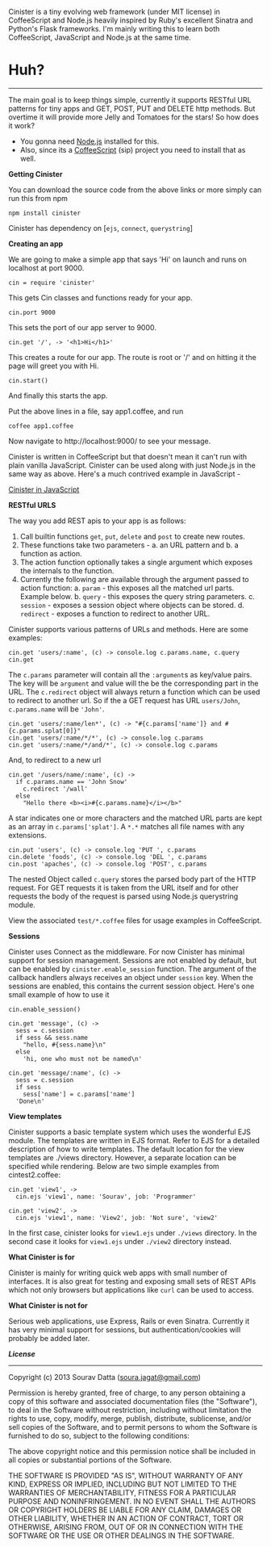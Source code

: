 Cinister is a tiny evolving web framework  (under MIT license) in CoffeeScript and Node.js heavily inspired
by Ruby's excellent Sinatra and Python's Flask frameworks. I'm mainly writing this to learn both CoffeeScript, JavaScript and Node.js at the same time.

Huh?
======================
***


The main goal is to keep things simple, currently it supports RESTful URL patterns for tiny apps and GET, POST, PUT and DELETE http methods.
But overtime it will provide more Jelly and Tomatoes for the stars! So how does it work?

* You gonna need [Node.js](http://nodejs.org/) installed for this.
* Also, since its a [CoffeeScript](http://coffeescript.org/) (sip) project you need to install that as well.

**Getting Cinister**

You can download the source code from the above links or more simply can run this from npm

`npm install cinister`

Cinister has dependency on [`ejs`, `connect`, `querystring`]

**Creating an app**

We are going to make a simple app that says 'Hi' on launch and runs on localhost at port 9000.

`cin = require 'cinister'`

This gets Cin classes and functions ready for your app.

`cin.port 9000`

This sets the port of our app server to 9000.

`cin.get '/', -> '<h1>Hi</h1>'`

This creates a route for our app. The route is root or '/' and on hitting it the page will greet you with Hi.

`cin.start()`

And finally this starts the app.

Put the above lines in a file, say app1.coffee, and run

`coffee app1.coffee`

Now navigate to http://localhost:9000/ to see your message.

Cinister is written in CoffeeScript but that doesn't mean it can't run with plain vanilla JavaScript. Cinister can be used along with just Node.js in the same way as above. Here's a much contrived example in JavaScript -

[Cinister in JavaScript](https://gist.github.com/souravdatta/5538500)

**RESTful URLS**

The way you add REST apis to your app is as follows:

1. Call builtin functions `get`, `put`, `delete` and `post` to create new routes.
2. These functions take two parameters - a. an URL pattern and b. a function as action.
3. The action function optionally takes a single argument which exposes the internals to the function.
4. Currently the following are available through the argument passed to action function:
      a. `param` - this exposes all the matched url parts. Example below.
      b. `query` - this exposes the query string parameters.
      c. `session` - exposes a session object where objects can be stored.
      d. `redirect` - exposes a function to redirect to another URL.

Cinister supports various patterns of URLs and methods. Here are some examples:

    cin.get 'users/:name', (c) -> console.log c.params.name, c.query  
    cin.get

The `c.params` parameter will contain all the `:argument`s as key/value pairs. The key will be `argument` and value will the be the corresponding part in the URL. The `c.redirect` object will always return a function which can be used to redirect to another url. So if the a GET request has URL `users/John`, `c.params.name` will be `'John'`.

    cin.get 'users/:name/len*', (c) -> "#{c.params['name']} and #{c.params.splat[0]}"
    cin.get 'users/:name/*/*', (c) -> console.log c.params
    cin.get 'users/:name/*/and/*', (c) -> console.log c.params

And, to redirect to a new url

    cin.get '/users/name/:name', (c) ->
      if c.params.name == 'John Snow'
        c.redirect '/wall'
      else
        "Hello there <b><i>#{c.params.name}</i></b>"

A star indicates one or more characters and the matched URL parts are kept as an array in `c.params['splat']`. A `*.*` matches all file names with any extensions.

    cin.put 'users', (c) -> console.log 'PUT ', c.params
    cin.delete 'foods', (c) -> console.log 'DEL ', c.params
    cin.post 'apaches', (c) -> console.log 'POST', c.params

The nested Object called `c.query` stores the parsed body part of the HTTP request. For GET requests it is taken from the URL itself and for other requests the body of the request is parsed using Node.js querystring module.

View the associated `test/*.coffee` files for usage examples in CoffeeScript.

**Sessions**

Cinister uses Connect as the middleware. For now Cinister has minimal support for session management. Sessions are not enabled by default, but can be enabled by
`cinister.enable_session` function. The argument of the callback handlers always receives an object under `session` key. When the sessions are enabled, this contains the current session object. Here's one small example of how to use it

    cin.enable_session()

    cin.get 'message', (c) ->
      sess = c.session
      if sess && sess.name
        "hello, #{sess.name}\n"
      else
        'hi, one who must not be named\n'

    cin.get 'message/:name', (c) ->
      sess = c.session
      if sess
        sess['name'] = c.params['name']
      'Done\n'

**View templates**

Cinister supports a basic template system which uses the wonderful EJS module. The templates are written in EJS format. Refer to EJS for a detailed description of how to write templates.
The default location for the view templates are ./views directory. However, a separate location can be specified while rendering. Below are two simple examples from cintest2.coffee:

    cin.get 'view1', ->
      cin.ejs 'view1', name: 'Sourav', job: 'Programmer'

    cin.get 'view2', ->
      cin.ejs 'view1', name: 'View2', job: 'Not sure', 'view2'

In the first case, cinister looks for `view1.ejs` under `./views` directory. In the second case it looks for `view1.ejs` under `./view2` directory instead.

**What Cinister is for**

Cinister is mainly for writing quick web apps with small number of interfaces. It is also great for testing and exposing small sets of REST APIs which not only browsers but applications like `curl` can be used to access.

**What Cinister is not for**

Serious web applications, use Express, Rails or even Sinatra. Currently it has very minimal support for sessions, but authentication/cookies will probably be added later.



***License***
***
Copyright (c) 2013 Sourav Datta (soura.jagat@gmail.com)

Permission is hereby granted, free of charge, to any person obtaining a copy of this software and associated
documentation files (the "Software"), to deal in the Software without restriction, including without limitation the
rights to use, copy, modify, merge, publish, distribute, sublicense, and/or sell copies of the Software, and to permit
persons to whom the Software is furnished to do so, subject to the following conditions:

The above copyright notice and this permission notice shall be included in all copies or substantial portions of the
Software.

THE SOFTWARE IS PROVIDED "AS IS", WITHOUT WARRANTY OF ANY KIND, EXPRESS OR IMPLIED, INCLUDING BUT NOT LIMITED TO THE
WARRANTIES OF MERCHANTABILITY, FITNESS FOR A PARTICULAR PURPOSE AND NONINFRINGEMENT. IN NO EVENT SHALL THE AUTHORS
OR COPYRIGHT HOLDERS BE LIABLE FOR ANY CLAIM, DAMAGES OR OTHER LIABILITY, WHETHER IN AN ACTION OF CONTRACT,
TORT OR OTHERWISE, ARISING FROM, OUT OF OR IN CONNECTION WITH THE SOFTWARE OR THE USE OR OTHER DEALINGS IN THE SOFTWARE.
